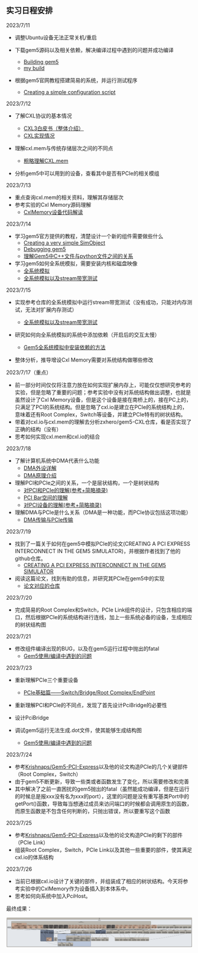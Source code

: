 ## 实习日程安排

2023/7/11

+ 调整Ubuntu设备无法正常关机/重启
+ 下载gem5源码以及相关依赖，解决编译过程中遇到的问题并成功编译
  + [Building gem5](https://www.gem5.org/documentation/learning_gem5/part1/building/)
  + [my build](https://github.com/quyifei23/gem5-for-CXL/blob/master/README.md)

+ 根据gem5官网教程搭建简易的系统，并运行测试程序
  + [Creating a simple configuration script](https://www.gem5.org/documentation/learning_gem5/part1/simple_config/)




2023/7/12

+ 了解CXL协议的基本情况
  + [CXL3白皮书（整体介绍）](https://github.com/quyifei23/gem5-for-CXL/blob/master/PDFsource/CXL_3.0_white%20paper_FINAL.pdf)
  + [CXL实现情况](https://github.com/quyifei23/gem5-for-CXL/blob/master/PDFsource/CXL%E5%AE%9E%E7%8E%B0%E6%83%85%E5%86%B5.pdf)

+ 理解cxl.mem与传统存储层次之间的不同点
  + [粗略理解CXL.mem](https://github.com/quyifei23/gem5-for-CXL/blob/master/PDFsource/%E7%90%86%E8%A7%A3CXL.mem.md)

+ 分析gem5中可以用到的设备，查看其中是否有PCIe的相关模组



2023/7/13

+ 重点查询cxl.mem的相关资料，理解其存储层次
+ 参考实验的Cxl Memory源码理解
  + [CxlMemory设备代码解读](https://github.com/quyifei23/gem5-for-CXL/blob/master/PDFsource/%E3%80%90CXL%E3%80%91CxlMemory%E8%AE%BE%E5%A4%87%E4%BB%A3%E7%A0%81%E8%A7%A3%E8%AF%BB.md)




2023/7/14

+ 学习gem5官方提供的教程，清楚设计一个新的组件需要做些什么
  + [Creating a very simple SimObject](https://www.gem5.org/documentation/learning_gem5/part2/helloobject/)
  + [Debugging gem5](https://www.gem5.org/documentation/learning_gem5/part2/debugging/)
  + [理解Gem5中C++文件与python文件之间的关系](https://github.com/quyifei23/gem5-for-CXL/blob/master/PDFsource/Gem5%E4%B8%ADpython%E6%96%87%E4%BB%B6%E4%B8%8EC%2B%2B%E6%96%87%E4%BB%B6%E4%B9%8B%E9%97%B4%E7%9A%84%E5%85%B3%E7%B3%BB.md)
+ 学习gem5如何全系统模拟，需要安装内核和磁盘映像
  + [全系统模拟](https://github.com/quyifei23/gem5-for-CXL/blob/master/PDFsource/%E5%85%A8%E7%B3%BB%E7%BB%9F%E6%A8%A1%E6%8B%9F.md)
  + [全系统模拟以及stream带宽测试](https://github.com/ferry-hhh/gem5/tree/cxl_mem_device/include/cxl_benchmark#readme)



2023/7/15

+ 实现参考仓库的全系统模拟中运行stream带宽测试（没有成功，只能对内存测试，无法对扩展内存测试）
  + [全系统模拟以及stream带宽测试](https://github.com/ferry-hhh/gem5/tree/cxl_mem_device/include/cxl_benchmark#readme)

+ 研究如何向全系统模拟的系统中添加依赖（开启后的交互太慢）
  + [Gem5全系统模拟中安装依赖的方法](https://github.com/quyifei23/gem5-for-CXL/blob/master/PDFsource/Gem5%E5%85%A8%E7%B3%BB%E7%BB%9F%E6%A8%A1%E6%8B%9F%E4%B8%AD%E5%AE%89%E8%A3%85%E4%BE%9D%E8%B5%96%E7%9A%84%E6%96%B9%E6%B3%95.md)

+ 整体分析，推导增设Cxl Memory需要对系统结构做哪些修改





2023/7/17（重点）

+ 前一部分时间仅仅将注意力放在如何实现扩展内存上，可能仅仅想研究参考的实验，但是忽略了重要的问题；参考实验中没有对系统结构做出调整，也就是虽然设计了Cxl Memory设备，但是这个设备是接在南桥上的，接在PC上的，只满足了PCI的系统结构。但是忽略了cxl.io是建立在PCIe的系统结构上的，意味着还有Root Complex，Switch等设备，并建立PCIe特有的树状结构。
+ 带着对cxl.io与cxl.mem的理解去分析zxhero/gem5-CXL仓库，看是否实现了正确的结构（没有）
+ 思考如何实现cxl.mem和cxl.io的结合



2023/7/18

+ 了解计算机系统中DMA代表什么功能
  + [DMA外设详解](https://blog.csdn.net/k666499436/article/details/124492786)
  + [DMA原理介绍](https://zhuanlan.zhihu.com/p/138573828)
+ 理解PCI和PCIe之间的关系，一个是层状结构，一个是树状结构
  + [对PCI和PCIe的理解(参考+简略摘录)](https://github.com/quyifei23/gem5-for-CXL/blob/master/PDFsource/%E5%AF%B9PCI%E5%92%8CPCIe%E7%9A%84%E7%90%86%E8%A7%A3.md)
  + [PCI Bar空间的理解](https://github.com/quyifei23/gem5-for-CXL/blob/master/PDFsource/PCI%20Bar%E7%A9%BA%E9%97%B4%E7%9A%84%E7%90%86%E8%A7%A3.md)
  + [对PCI设备的理解(参考+简略摘录)](https://github.com/quyifei23/gem5-for-CXL/blob/master/PDFsource/%E5%AF%B9PCI%E8%AE%BE%E5%A4%87%E7%9A%84%E7%90%86%E8%A7%A3.md)
+ 理解DMA与PCIe是什么关系（DMA是一种功能，而PCIe协议包括这项功能）
  + [DMA传输与PCIe传输](https://github.com/quyifei23/gem5-for-CXL/blob/master/PDFsource/DMA%E4%BC%A0%E8%BE%93%E4%B8%8EPCIe%E4%BC%A0%E8%BE%93.md)



2023/7/19

+ 找到了一篇关于如何在gem5中模拟PCIe的论文(CREATING A PCI EXPRESS INTERCONNECT IN THE GEM5 SIMULATOR)，并根据作者找到了他的github仓库。
  + [CREATING A PCI EXPRESS INTERCONNECT IN THE GEM5 SIMULATOR](https://github.com/quyifei23/gem5-for-CXL/blob/master/PDFsource/161953741.pdf)
+ 阅读这篇论文，找到有助的信息，并研究其PCIe在gem5中的实现
  + [论文对应的仓库](https://github.com/Krishnaps/Gem5-PCI-Express)



2023/7/20

+ 完成简易的Root Complex和Switch，PCIe Link组件的设计，只包含相应的端口，然后根据PCIe的系统结构进行连线，加上一些系统必备的设备，生成相应的树状结构图



2023/7/21

+ 修改组件编译出现的BUG，以及在gem5运行过程中抛出的fatal
  + [Gem5使用/编译中遇到的问题](https://github.com/quyifei23/gem5-for-CXL/blob/master/PDFsource/Gem5%E4%BD%BF%E7%94%A8_%E7%BC%96%E8%AF%91%E4%B8%AD%E9%81%87%E5%88%B0%E7%9A%84%E9%97%AE%E9%A2%98.md)




2023/7/23

+ 重新理解PCIe三个重要设备
  + [PCIe基础篇——Switch/Bridge/Root Complex/EndPoint](https://blog.csdn.net/u013253075/article/details/119045277)

+ 重新理解PCI和PCIe的不同点，发现了首先设计PciBridge的必要性
+ 设计PciBridge
+ 调试gem5运行无法生成.dot文件，使其能够生成结构图
  + [Gem5使用/编译中遇到的问题](https://github.com/quyifei23/gem5-for-CXL/blob/master/PDFsource/Gem5%E4%BD%BF%E7%94%A8_%E7%BC%96%E8%AF%91%E4%B8%AD%E9%81%87%E5%88%B0%E7%9A%84%E9%97%AE%E9%A2%98.md)




2023/7/24

+ 参考[Krishnaps/Gem5-PCI-Express](https://github.com/Krishnaps/Gem5-PCI-Express)以及他的论文构造PCIe的几个关键部件（Root Complex，Switch）
+ 由于gem5不断更新，导致一些类或者函数发生了变化，所以需要修改和完善
+ 其中解决了之前一直困扰的gem5抛出的fatal（虽然能成功编译，但是在运行的时候总是报xxx没有名为xxx的port），这里的问题是没有重写基类Port中的getPort()函数，导致每当想通过成员来访问端口的时候都会调用原生的函数，而原生函数是不包含任何判断的，只抛出错误，所以要重写这个函数



2023/7/25

+ 参考[Krishnaps/Gem5-PCI-Express](https://github.com/Krishnaps/Gem5-PCI-Express)以及他的论文构造PCIe的剩下的部件（PCIe Link）
+ 组装Root Complex，Switch，PCIe Link以及其他一些重要的部件，使其满足cxl.io的体系结构



2023/7/26

+ 当前已根据cxl.io设计了关键的部件，并组装成了相应的树状结构。今天将参考实验中的CxlMemory作为设备插入到本体系中。
+ 思考如何向系统中加入PciHost。



最终成果：

<img src=".\PDFsource\images\final.dot.svg" alt="final_image"  />



